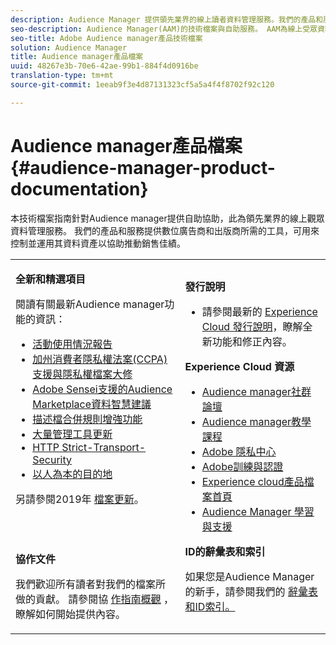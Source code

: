```yaml
---
description: Audience Manager 提供領先業界的線上讀者資料管理服務。我們的產品和服務提供數位廣告商和出版商所需的工具，可用來控制並運用其資料資產以協助推動銷售佳績。
seo-description: Audience Manager(AAM)的技術檔案與自助服務。 AAM為線上受眾資料管理提供業界領先的服務，並為數位廣告商和發佈商提供所需的工具，以控制和運用其資料資產，協助推動銷售成功。
seo-title: Adobe Audience manager產品技術檔案
solution: Audience Manager
title: Audience manager產品檔案
uuid: 48267e3b-70e6-42ae-99b1-884f4d0916be
translation-type: tm+mt
source-git-commit: 1eeab9f3e4d87131323cf5a5a4f4f8702f92c120

---
```



# Audience manager產品檔案 {#audience-manager-product-documentation}

本技術檔案指南針對Audience manager提供自助協助，此為領先業界的線上觀眾資料管理服務。 我們的產品和服務提供數位廣告商和出版商所需的工具，可用來控制並運用其資料資產以協助推動銷售佳績。

<table id="table_5E612F746A704FE095B809A013EE977F" class="simpletable"> 
 <tbody> 
  <tr> 
   <td colname="col1"> <p> <b>全新和精選項目</b> </p> <p>閱讀有關最新Audience manager功能的資訊：</p> <p> 
     <ul id="ul_47C012F6AB3E4B73BA357027F4D15369">
     <li><a href="features/administration/activity-usage-reporting.md">活動使用情況報告</a></li>
     <li><a href="overview/data-security-and-privacy/data-privacy.md">加州消費者隱私權法案(CCPA)支援與隱私權檔案大修</a></li>
     <li><a href="features/segments/trait-recommendations.md">Adobe Sensei支援的Audience Marketplace資料智慧建議</a></li>
    <li><a href="features/profile-merge-rules/merge-rules-overview.md">描述檔合併規則增強功能</a></li>
    <li><a href="reference/bulk-management-tools/bulk-management-intro.md">大量管理工具更新</a></li>
     <li><a href="overview/data-security-and-privacy/data-security.md#hsts">HTTP Strict-Transport-Security</a></li>
     <li><a href="features/destinations/people-based-destinations-overview.md">以人為本的目的地</a> </li>
     </ul> </p> <p>另請參閱2019年 <a href="docs-updates/docs-2019.md"> 檔案更新</a>。 </p> 
     <br> 
     <p> <b>協作文件</b> </p>
     <p>我們歡迎所有讀者對我們的檔案所做的貢獻。 請參閱協 <a href="https://docs.adobe.com/content/help/en/contributor/contributor-guide/introduction.html">作指南概觀</a> ，瞭解如何開始提供內容。</p>
    </td>
   <td colname="col2"> <p> <b>發行說明</b> </p> <p> 
     <ul id="ul_713F3E9DF0F84FE5981AC63D05948864"> 
      <li id="li_09C1CD15823E4AD7856CE40BE848E03F">請參閱最新的 <a href="https://docs.adobe.com/content/help/en/release-notes/experience-cloud/current.html" format="https" scope="external">Experience Cloud 發行說明</a>，瞭解全新功能和修正內容。 </li> 
     </ul> </p> <p> <b>Experience Cloud 資源</b> </p> <p> 
     <ul id="ul_E30EC96BDC624B5591F0470D430B7F41"> 
      <li id="li_F3A5CCFAE0F247CEB41A03CA8E03106B"><a href="https://forums.adobe.com/community/experience-cloud/analytics-cloud/audience-manager" format="https" scope="external"> Audience manager社群論壇</a> </li>
      <li><a href="https://docs.adobe.com/content/help/en/audience-manager-learn/tutorials/overview.html" format="http" scope="external"> Audience manager教學課程</a> </li> 
      <li id="li_1737D63307024F26B1F967621613A5AC"><a href="https://www.adobe.com/privacy.html" format="http" scope="external"> Adobe 隱私中心</a> </li>  
      <li id="li_1938F7044F544481A6CC0F45CC22B80A"> <a href="https://helpx.adobe.com/learning.html?promoid=KAUDK" scope="external" format="http"> Adobe訓練與認證</a> </li> 
      <li id="li_C71459E0D1464C05B8B9387C43541F17"> <a href="https://helpx.adobe.com/support/experience-cloud.html" scope="external" format="https">Experience cloud產品檔案首頁</a> </li> 
      <li id="li_0DB1997FEB87484EBC07E03FD40AA39F"><a href="https://helpx.adobe.com/support/audience-manager.html" format="https" scope="external"> Audience Manager 學習與支援</a> </li> 
     </ul> </p> 
     <p> <b>ID的辭彙表和索引</b> </p><p>如果您是Audience Manager的新手，請參閱我們的 <a href="reference/aam-glossary.md"> 辭彙</a><a href= "reference/ids-in-aam.md">表和ID索引。</a></p></td>
  </tr> 
 </tbody> 
</table>

<!--

| | |
|-|-|
|**New and Featured Items** <br>&nbsp; Hover over each title to read a brief description. <br>&nbsp; <ul><li>Instant Cross-Device Suppression</li><li>Audience Optimization for Publishers</li><li>Import DFP Data Files Into Audience Manager</li><li>General Data Protection Regulation (GDPR)</li><li>TLS 1.0 Deprecation</li> <li>DCS API Methods</li></ul> <br>&nbsp;See also, 2019 Documentation Updates.|**Release Notes** <ul><li>See the latest Experience Cloud Release Notes for new features and fixes.</li> <li>See the  previous release notes for older announcements. </li> <br>&nbsp;**Experience Cloud Resources** <ul><li>Audience Manager Community Forums</li> <li>Adobe Privacy Center</li> <li>Adobe Training and Tutorials</li> <li>Product Documentation Home </li> <li>Audience Manager Learn & Support</li></ul>|

-->
